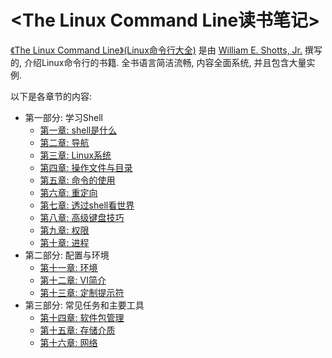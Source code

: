 # <The Linux Command Line读书笔记> #

[《The Linux Command Line》(Linux命令行大全)](https://book.douban.com/subject/6806862/) 是由 [William E. Shotts, Jr.](http://www.oreilly.com/pub/au/4962) 撰写的, 介绍Linux命令行的书籍. 全书语言简洁流畅, 内容全面系统, 并且包含大量实例.

以下是各章节的内容:

- 第一部分: 学习Shell
    - [第一章: shell是什么](https://github.com/lsytj0413/practice/blob/master/linux/TheLinuxCommandLine/chapter01.md)
    - [第二章: 导航](https://github.com/lsytj0413/practice/blob/master/linux/TheLinuxCommandLine/chapter02.md)
    - [第三章: Linux系统](https://github.com/lsytj0413/practice/blob/master/linux/TheLinuxCommandLine/chapter03.md)
    - [第四章: 操作文件与目录](https://github.com/lsytj0413/practice/blob/master/linux/TheLinuxCommandLine/chapter04.md)
    - [第五章: 命令的使用](https://github.com/lsytj0413/practice/blob/master/linux/TheLinuxCommandLine/chapter05.md)
    - [第六章: 重定向](https://github.com/lsytj0413/practice/blob/master/linux/TheLinuxCommandLine/chapter06.md)
    - [第七章: 透过shell看世界](https://github.com/lsytj0413/practice/blob/master/linux/TheLinuxCommandLine/chapter07.md)
    - [第八章: 高级键盘技巧](https://github.com/lsytj0413/practice/blob/master/linux/TheLinuxCommandLine/chapter08.md)
    - [第九章: 权限](https://github.com/lsytj0413/practice/blob/master/linux/TheLinuxCommandLine/chapter09.md)
    - [第十章: 进程](https://github.com/lsytj0413/practice/blob/master/linux/TheLinuxCommandLine/chapter10.md)
- 第二部分: 配置与环境
    - [第十一章: 环境](https://github.com/lsytj0413/practice/blob/master/linux/TheLinuxCommandLine/chapter11.md)
    - [第十二章: VI简介](https://github.com/lsytj0413/practice/blob/master/linux/TheLinuxCommandLine/chapter12.md)
    - [第十三章: 定制提示符](https://github.com/lsytj0413/practice/blob/master/linux/TheLinuxCommandLine/chapter13.md)
- 第三部分: 常见任务和主要工具
    - [第十四章: 软件包管理](https://github.com/lsytj0413/practice/blob/master/linux/TheLinuxCommandLine/chapter14.md)
    - [第十五章: 存储介质](https://github.com/lsytj0413/practice/blob/master/linux/TheLinuxCommandLine/chapter15.md)
    - [第十六章: 网络](https://github.com/lsytj0413/practice/blob/master/linux/TheLinuxCommandLine/chapter16.md)
